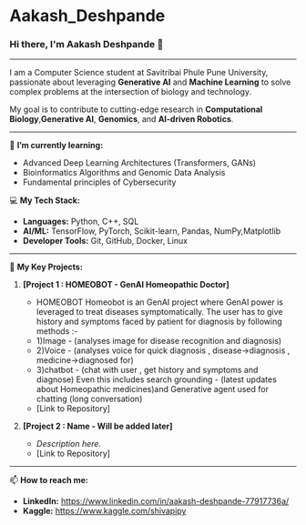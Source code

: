 # Aakash_Deshpande
### Hi there, I'm Aakash Deshpande 👋

---

I am a Computer Science student at Savitribai Phule Pune University, passionate about leveraging **Generative AI** and **Machine Learning** to solve complex problems at the intersection of biology and technology.

My goal is to contribute to cutting-edge research in **Computational Biology**,**Generative AI**, **Genomics**, and **AI-driven Robotics**.

---

🌱 **I’m currently learning:**
*   Advanced Deep Learning Architectures (Transformers, GANs)
*   Bioinformatics Algorithms and Genomic Data Analysis
*   Fundamental principles of Cybersecurity

💻 **My Tech Stack:**
*   **Languages:** Python, C++, SQL
*   **AI/ML:** TensorFlow, PyTorch, Scikit-learn, Pandas, NumPy,Matplotlib
*   **Developer Tools:** Git, GitHub, Docker, Linux

---

🔭 **My Key Projects:**

1.  **[Project 1 : HOMEOBOT - GenAI Homeopathic Doctor]**
    *   HOMEOBOT
      Homeobot is an GenAI project where GenAI power is leveraged to treat diseases symptomatically.
      The user has to give history and symptoms faced by patient for diagnosis by following methods :-
      * 1)Image - (analyses image for disease recognition and diagnosis)
      * 2)Voice - (analyses voice for quick diagnosis , disease->diagnosis , medicine->diagnosed for)
      * 3)chatbot - (chat with user , get history and symptoms and diagnose)
Even this includes search grounding - (latest updates about Homeopathic medicines)and Generative agent used for chatting (long conversation)
    *   [Link to Repository]

2.  **[Project 2 : Name - Will be added later]**
    *   *Description here.*
    *   [Link to Repository]

---

📫 **How to reach me:**
*   **LinkedIn:** https://www.linkedin.com/in/aakash-deshpande-77917736a/
*   **Kaggle:** https://www.kaggle.com/shivapipy
